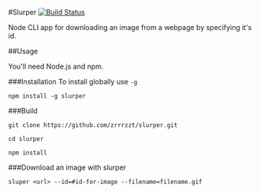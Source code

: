 #Slurper [![Build Status](https://travis-ci.org/zrrrzzt/slurper.svg?branch=master)](https://travis-ci.org/zrrrzzt/slurper)

Node CLI app for downloading an image from a webpage by specifying it's id.

##Usage

You'll need Node.js and npm.

###Installation
To install globally use ```-g```

```
npm install -g slurper
```

###Build

```
git clone https://github.com/zrrrzzt/slurper.git

cd slurper

npm install
```

###Download an image with slurper

```
sluper <url> --id=#id-for-image --filename=filename.gif
```